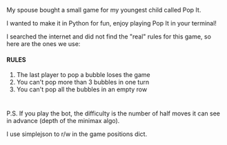 My spouse bought a small game for my youngest child called Pop It.

I wanted to make it in Python for fun, enjoy playing Pop It in your terminal!

I searched the internet and did not find the "real" rules for this game, so here are the ones we use:

#### RULES

1. The last player to pop a bubble loses the game
2. You can't pop more than 3 bubbles in one turn
3. You can't pop all the bubbles in an empty row
#
P.S. If you play the bot, the difficulty is the number of half moves it can see in advance (depth of the minimax algo).

I use simplejson to r/w in the game positions dict.

